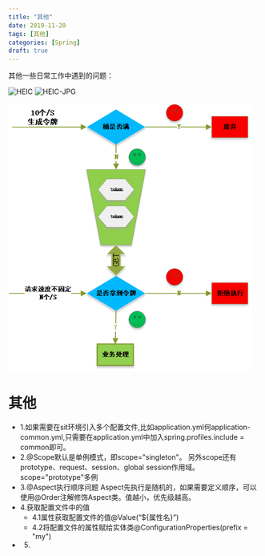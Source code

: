 ```yaml
---
title: "其他"
date: 2019-11-20
tags: [其他]
categories: [Spring]
draft: true
---
```


其他一些日常工作中遇到的问题：

![HEIC](https://raw.githubusercontent.com/smilemumu/picture/master/myblog/project/IMG_9192.HEIC)
![HEIC-JPG](https://raw.githubusercontent.com/smilemumu/picture/master/myblog/project/IMG_9192.JPG)

![令牌桶算法.png](img/令牌桶算法.png)

# 其他

- 1.如果需要在sit环境引入多个配置文件,比如application.yml何application-common.yml,只需要在application.yml中加入spring.profiles.include = common即可。
- 2.@Scope默认是单例模式，即scope="singleton"。
另外scope还有prototype、request、session、global session作用域。scope="prototype"多例
- 3.@Aspect执行顺序问题
Aspect先执行是随机的，如果需要定义顺序，可以使用@Order注解修饰Aspect类。值越小，优先级越高。
- 4.获取配置文件中的值
	- 4.1属性获取配置文件的值@Value(“${属性名}”)
	- 4.2将配置文件的属性赋给实体类@ConfigurationProperties(prefix = "my")
- 5.